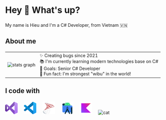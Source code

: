 <h1 align="left">Hey 👋 What's up?</h1>

###

<p align="left">My name is Hieu and I'm a C# Developer, from Vietnam 🇻🇳 </p>

###

<h2 align="left">About me</h2>

###

<table>
  <tr>
    <td>
      <img src="https://github-readme-stats.vercel.app/api?username=kimhieuwork&hide_title=false&hide_rank=false&show_icons=true&include_all_commits=true&count_private=true&disable_animations=false&theme=dracula&locale=en&hide_border=false" height="150" alt="stats graph" />
    </td>
    <td>
      ✨ Creating bugs since 2021<br>
      📚 I'm currently learning modern technologies base on C#<br>
      🎯 Goals: Senior C# Developer<br>
      🎲 Fun fact: I'm strongest "wibu" in the world!
    </td>
  </tr>
</table>

###

<h2 align="left">I code with</h2>

###

###
<div align="left">
  <img src="https://github.com/devicons/devicon/blob/v2.17.0/icons/visualstudio/visualstudio-original.svg" height="40" alt="visualstudio logo"  />
  <img width="12" />
  <img src="https://github.com/devicons/devicon/blob/v2.17.0/icons/vscode/vscode-original.svg" height="40" alt="vscode logo"  />
  <img width="12" />
  <img src="https://github.com/devicons/devicon/blob/v2.17.0/icons/microsoftsqlserver/microsoftsqlserver-original.svg" height="40" alt="sqlserver logo"  />
  <img width="12" />
  <img src="https://github.com/devicons/devicon/blob/v2.17.0/icons/androidstudio/androidstudio-original.svg" height="40" alt="android logo" />
  <img width="12"/>
  <img src="https://github.com/devicons/devicon/blob/v2.17.0/icons/kotlin/kotlin-original.svg" height="40" alt="kotlin logo"  />
  <img width="12" />
  <img src="https://media3.giphy.com/media/v1.Y2lkPTc5MGI3NjExc3piMW1vZ2E1MDU2ajIzYmgzajJ1YXFscnQ3c2thcDh2d2twbDB5MCZlcD12MV9pbnRlcm5hbF9naWZfYnlfaWQmY3Q9Zw/GRk3GLfzduq1NtfGt5/giphy.gif" height="40" alt="cat" />
  <img width="12" />
</div>

###
